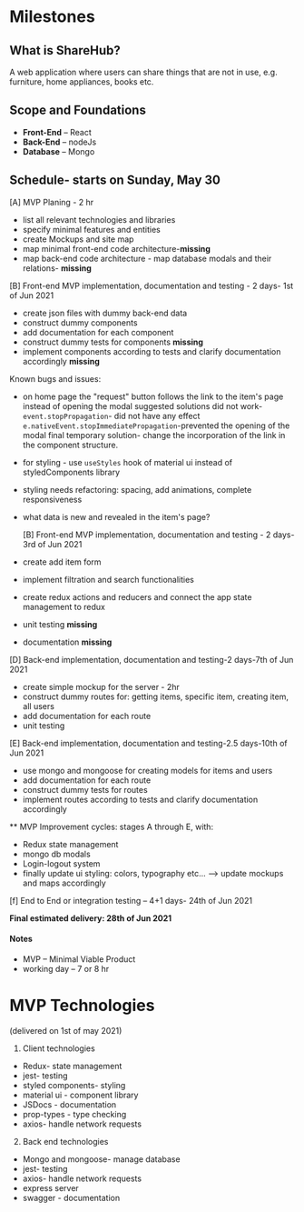 # Milestones

## What is ShareHub?

A web application where users can share things that are not in use, e.g. furniture, home appliances, books etc.

## Scope and Foundations

- **Front-End** &ndash; React
- **Back-End** &ndash; nodeJs
- **Database** &ndash; Mongo

## Schedule- starts on Sunday, May 30

[A] MVP Planing - 2 hr

- list all relevant technologies and libraries
- specify minimal features and entities
- create Mockups and site map
- map minimal front-end code architecture-**missing**
- map back-end code architecture - map database modals and their relations- **missing**

[B] Front-end MVP implementation, documentation and testing - 2 days- 1st of Jun 2021

- create json files with dummy back-end data
- construct dummy components
- add documentation for each component
- construct dummy tests for components **missing**
- implement components according to tests and clarify documentation accordingly **missing**

Known bugs and issues:

- on home page the "request" button follows the link to the item's page instead of opening the modal
  suggested solutions did not work-`event.stopPropagation`- did not have any effect
  `e.nativeEvent.stopImmediatePropagation`-prevented the opening of the modal
  final temporary solution- change the incorporation of the link in the component structure.
- for styling - use `useStyles` hook of material ui instead of styledComponents library
- styling needs refactoring: spacing, add animations, complete responsiveness
- what data is new and revealed in the item's page?

  [B] Front-end MVP implementation, documentation and testing - 2 days- 3rd of Jun 2021

- create add item form
- implement filtration and search functionalities
- create redux actions and reducers and connect the app state management to redux
- unit testing **missing**
- documentation **missing**

[D] Back-end implementation, documentation and testing-2 days-7th of Jun 2021

- create simple mockup for the server - 2hr
- construct dummy routes for: getting items, specific item, creating item, all users
- add documentation for each route
- unit testing

[E] Back-end implementation, documentation and testing-2.5 days-10th of Jun 2021

- use mongo and mongoose for creating models for items and users
- add documentation for each route
- construct dummy tests for routes
- implement routes according to tests and clarify documentation accordingly

\*\* MVP Improvement cycles: stages A through E, with:

- Redux state management
- mongo db modals
- Login-logout system
- finally update ui styling: colors, typography etc...
  --> update mockups and maps accordingly

[f] End to End or integration testing &ndash; 4+1 days- 24th of Jun 2021

**Final estimated delivery: 28th of Jun 2021**

#### Notes

- MVP &ndash; Minimal Viable Product
- working day &ndash; 7 or 8 hr

# MVP Technologies

(delivered on 1st of may 2021)

1. Client technologies

- Redux- state management
- jest- testing
- styled components- styling
- material ui - component library
- JSDocs - documentation
- prop-types - type checking
- axios- handle network requests

2. Back end technologies

- Mongo and mongoose- manage database
- jest- testing
- axios- handle network requests
- express server
- swagger - documentation
